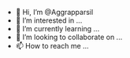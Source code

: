- 👋 Hi, I’m @Aggrapparsil
- 👀 I’m interested in ...
- 🌱 I’m currently learning ...
- 💞️ I’m looking to collaborate on ...
- 📫 How to reach me ...

<!---
Aggrapparsil/Aggrapparsil is a ✨ special ✨ repository because its `README.md` (this file) appears on your GitHub profile.
You can click the Preview link to take a look at your changes.
--->
